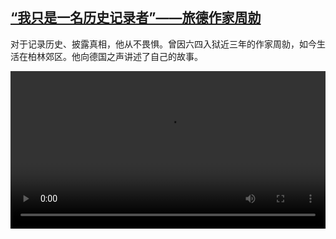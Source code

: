 <!--1605963278000-->
[“我只是一名历史记录者”——旅德作家周勍](https://www.dw.com/zh/%E2%80%9C%E6%88%91%E5%8F%AA%E6%98%AF%E4%B8%80%E5%90%8D%E5%8E%86%E5%8F%B2%E8%AE%B0%E5%BD%95%E8%80%85%E2%80%9D%E2%80%94%E2%80%94%E6%97%85%E5%BE%B7%E4%BD%9C%E5%AE%B6%E5%91%A8%E5%8B%8D/a-55685553)
------

<p>对于记录历史、披露真相，他从不畏惧。曾因六四入狱近三年的作家周勍，如今生活在柏林郊区。他向德国之声讲述了自己的故事。</small></p><video src="https://tvdownloaddw-a.akamaihd.net/dwtv_video/flv/vdt_zh/2020/bchi201121_001_70cb9bchi_201116_zhouqing_sd_sor.mp4" controls style="width:100%"></video>
